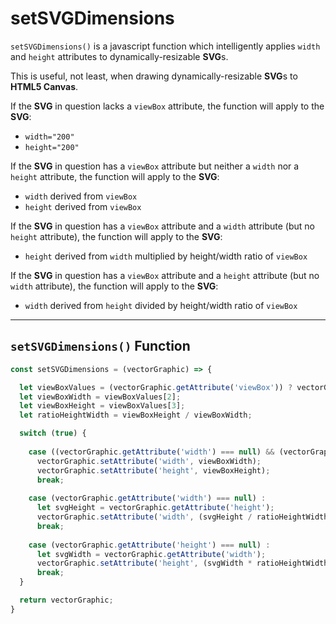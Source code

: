 # setSVGDimensions
`setSVGDimensions()` is a javascript function which intelligently applies `width` and `height` attributes to dynamically-resizable **SVG**s.

This is useful, not least, when drawing dynamically-resizable **SVG**s to **HTML5 Canvas**.

If the **SVG** in question lacks a `viewBox` attribute, the function will apply to the **SVG**:

 - `width="200"`
 - `height="200"`
 
 If the **SVG** in question has a `viewBox` attribute but neither a `width` nor a `height` attribute, the function will apply to the **SVG**:
 
  - `width` derived from `viewBox`
  - `height` derived from `viewBox`
  
  
 If the **SVG** in question has a `viewBox` attribute and a `width` attribute (but no `height` attribute), the function will apply to the **SVG**:
 
  - `height` derived from `width` multiplied by height/width ratio of `viewBox`
  
  
 If the **SVG** in question has a `viewBox` attribute and a `height` attribute (but no `width` attribute), the function will apply to the **SVG**:
 
  - `width` derived from `height` divided by height/width ratio of `viewBox`
  
 _________

## `setSVGDimensions()` Function

```js
const setSVGDimensions = (vectorGraphic) => {

  let viewBoxValues = (vectorGraphic.getAttribute('viewBox')) ? vectorGraphic.getAttribute('viewBox').replace(/\s+/g, ' ').trim().split(' ') : ['0', '0', '200', '200'];
  let viewBoxWidth = viewBoxValues[2];
  let viewBoxHeight = viewBoxValues[3];
  let ratioHeightWidth = viewBoxHeight / viewBoxWidth;

  switch (true) {
  
    case ((vectorGraphic.getAttribute('width') === null) && (vectorGraphic.getAttribute('height') === null)) :
      vectorGraphic.setAttribute('width', viewBoxWidth);
      vectorGraphic.setAttribute('height', viewBoxHeight);
      break;
      
    case (vectorGraphic.getAttribute('width') === null) :
      let svgHeight = vectorGraphic.getAttribute('height');
      vectorGraphic.setAttribute('width', (svgHeight / ratioHeightWidth));
      break;
      
    case (vectorGraphic.getAttribute('height') === null) :
      let svgWidth = vectorGraphic.getAttribute('width');
      vectorGraphic.setAttribute('height', (svgWidth * ratioHeightWidth));
      break;
  }

  return vectorGraphic;
}
```

